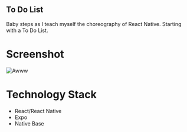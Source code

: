 ## To Do List
Baby steps as I teach myself the choreography of React Native. Starting with a To Do List.

# Screenshot

![Awww](https://i.imgur.com/awIBLjc.png "Yeah")

# Technology Stack
- React/React Native
- Expo
- Native Base